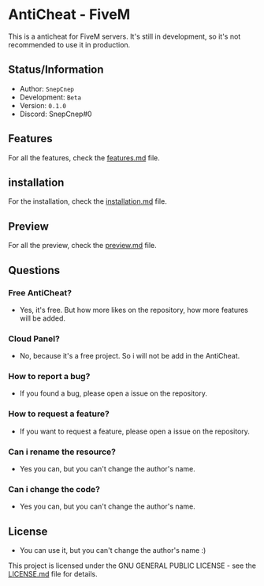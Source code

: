# AntiCheat - FiveM
This is a anticheat for FiveM servers. It's still in development, so it's not recommended to use it in production.

## Status/Information
- Author: `SnepCnep`
- Development: `Beta`
- Version: `0.1.0`
- Discord: SnepCnep#0

## Features
For all the features, check the [features.md](features.md) file.

## installation
For the installation, check the [installation.md](installation.md) file.

## Preview
For all the preview, check the [preview.md](preview.md) file.

## Questions

### Free AntiCheat?
- Yes, it's free. But how more likes on the repository, how more features will be added.

### Cloud Panel?
- No, because it's a free project. So i will not be add in the AntiCheat.

### How to report a bug?
- If you found a bug, please open a issue on the repository.

### How to request a feature?
- If you want to request a feature, please open a issue on the repository.

### Can i rename the resource?
- Yes you can, but you can't change the author's name.

### Can i change the code?
- Yes you can, but you can't change the author's name.



## License
- You can use it, but you can't change the author's name :)

This project is licensed under the GNU GENERAL PUBLIC LICENSE - see the [LICENSE.md](LICENSE.md) file for details.
